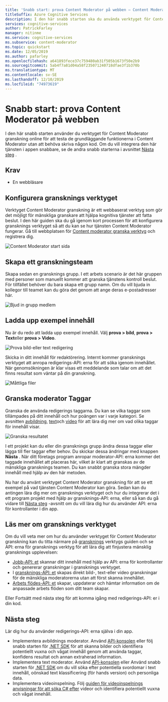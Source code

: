 ```yaml
---
title: 'Snabb start: prova Content Moderator på webben – Content Moderator'
titleSuffix: Azure Cognitive Services
description: I den här snabb starten ska du använda verktyget för Content Moderator granskning online för att testa de grundläggande funktionerna i Content Moderator utan att behöva skriva någon kod.
services: cognitive-services
author: PatrickFarley
manager: nitinme
ms.service: cognitive-services
ms.subservice: content-moderator
ms.topic: quickstart
ms.date: 12/05/2019
ms.author: pafarley
ms.openlocfilehash: a641893fece37c759480ab31f505b1673f50e2b9
ms.sourcegitcommit: 5ab4f7a81d04a58f235071240718dfae3f1b370b
ms.translationtype: MT
ms.contentlocale: sv-SE
ms.lasthandoff: 12/10/2019
ms.locfileid: "74973619"
---
```

# <a name="quickstart-try-content-moderator-on-the-web"></a>Snabb start: prova Content Moderator på webben

I den här snabb starten använder du verktyget för Content Moderator granskning online för att testa de grundläggande funktionerna i Content Moderator utan att behöva skriva någon kod. Om du vill integrera den här tjänsten i appen snabbare, se de andra snabb starterna i avsnittet [Nästa steg](#next-steps) .

## <a name="prerequisites"></a>Krav

- En webbläsare

## <a name="set-up-the-review-tool"></a>Konfigurera gransknings verktyget
Verktyget Content Moderator granskning är ett webbaserat verktyg som gör det möjligt för mänskliga granskare att hjälpa kognitiva tjänster att fatta beslut. I den här guiden ska du gå igenom kort processen för att konfigurera gransknings verktyget så att du kan se hur tjänsten Content Moderator fungerar. Gå till webbplatsen för [Content moderator granska verktyg](https://contentmoderator.cognitive.microsoft.com/) och registrera dig.

![Content Moderator start sida](images/homepage.PNG)

## <a name="create-a-review-team"></a>Skapa ett granskningsteam

Skapa sedan en gransknings grupp. I ett arbets scenario är det här gruppen med personer som manuellt kommer att granska tjänstens kontroll beslut. För tillfället behöver du bara skapa ett grupp namn. Om du vill bjuda in kollegor till teamet kan du göra det genom att ange deras e-postadresser här.

![Bjud in grupp medlem](images/QuickStart-2-small.png)

## <a name="upload-sample-content"></a>Ladda upp exempel innehåll

Nu är du redo att ladda upp exempel innehåll. Välj **prova > bild**, **prova > Text**eller **prova > Video**.

![Prova bild-eller text redigering](images/tryimagesortext.png)

Skicka in ditt innehåll för redaktörering. Internt kommer gransknings verktyget att anropa redigerings-API: erna för att söka igenom innehållet. När genomsökningen är klar visas ett meddelande som talar om att det finns resultat som väntar på din granskning.

![Måttliga filer](images/submitted.png)

## <a name="review-moderation-tags"></a>Granska moderator Taggar

Granska de använda redigerings taggarna. Du kan se vilka taggar som tillämpades på ditt innehåll och hur poängen var i varje kategori. Se avsnitten [avbildning](image-moderation-api.md), [text](text-moderation-api.md)och [video](video-moderation-api.md) för att lära dig mer om vad olika taggar för innehåll visar.

![Granska resultatet](images/reviewresults_text.png)

I ett projekt kan du eller din gransknings grupp ändra dessa taggar eller lägga till fler taggar efter behov. Du skickar dessa ändringar med knappen **Nästa** . När ditt företags program anropar moderator-API: erna kommer det taggade innehållet att placeras här, vilket är klart att granskas av de mänskliga gransknings teamen. Du kan snabbt granska stora mängder innehåll med hjälp av den här metoden.

Nu har du använt verktyget Content Moderator granskning för att se ett exempel på vad tjänsten Content Moderator kan göra. Sedan kan du antingen lära dig mer om gransknings verktyget och hur du integrerar det i ett program projekt med hjälp av gransknings-API: erna, eller så kan du gå vidare till [Nästa steg](#next-steps) -avsnitt om du vill lära dig hur du använder API: erna för kontrollanter i din app.

## <a name="learn-more-about-the-review-tool"></a>Läs mer om gransknings verktyget

Om du vill veta mer om hur du använder verktyget för Content Moderator granskning kan du titta närmare på [gransknings](Review-Tool-User-Guide/human-in-the-loop.md) verktygs guiden och se API: erna för gransknings verktyg för att lära dig att finjustera mänsklig gransknings upplevelsen:
- [Jobb-API: et](try-review-api-job.md) skannar ditt innehåll med hjälp av API: erna för kontrollanter och genererar granskningar i gransknings verktyget. 
- I [gransknings-API: et](try-review-api-review.md) skapas direkt bild-, text-eller video granskningar för de mänskliga moderatorerna utan att först skanna innehållet. 
- [Arbets flödes-API: et](try-review-api-workflow.md) skapar, uppdaterar och hämtar information om de anpassade arbets flöden som ditt team skapar.

Eller Fortsätt med nästa steg för att komma igång med redigerings-API: er i din kod.

## <a name="next-steps"></a>Nästa steg

Lär dig hur du använder redigerings-API: erna själva i din app.
- Implementera avbildnings moderator. Använd [API-konsolen](try-image-api.md) eller följ snabb starten för [.NET SDK](dotnet-sdk-quickstart.md) för att skanna bilder och identifiera potentiellt vuxna och vågat innehåll genom att använda taggar, konfidens resultat och annan extraherad information.
- Implementera text moderator. Använd [API-konsolen](try-text-api.md) eller Använd snabb starten för [.NET SDK](dotnet-sdk-quickstart.md) om du vill söka efter potentiella svordomar i text innehåll, oönskad text klassificering (för hands version) och personliga data.
- Implementera videoinspelning. Följ [guiden för videoinspelnings anvisningar för att söka C# efter](video-moderation-api.md) videor och identifiera potentiellt vuxna och vågat innehåll. 
